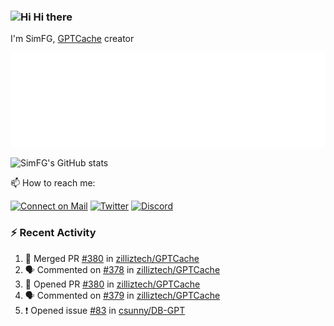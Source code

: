 ### <img src='https://qpluspicture.oss-cn-beijing.aliyuncs.com/6LjjQA/Hi.gif' alt='Hi' width="24"/> Hi there

I'm SimFG, [GPTCache](https://github.com/zilliztech/GPTCache) creator

![Metrics 👋](/metrics.plugin.followup.user.svg)

![SimFG's GitHub stats](https://github-readme-stats.vercel.app/api?username=SimFG&show_icons=true&theme=radical&count_private=true)

📫 How to reach me:

[![Connect on Mail](https://img.shields.io/badge/Ask%20me-anything-1abc9c.svg)](mailto:1142838399@qq.com)
[![Twitter](https://img.shields.io/twitter/follow/FogSim?style=social)](https://twitter.com/FogSim)
[![Discord](https://img.shields.io/discord/1092648432495251507?label=Discord&logo=discord)](https://discord.gg/Q8C6WEjSWV)

### :zap: Recent Activity

<!--START_SECTION:activity-->
1. 🎉 Merged PR [#380](https://github.com/zilliztech/GPTCache/pull/380) in [zilliztech/GPTCache](https://github.com/zilliztech/GPTCache)
2. 🗣 Commented on [#378](https://github.com/zilliztech/GPTCache/issues/378) in [zilliztech/GPTCache](https://github.com/zilliztech/GPTCache)
3. 💪 Opened PR [#380](https://github.com/zilliztech/GPTCache/pull/380) in [zilliztech/GPTCache](https://github.com/zilliztech/GPTCache)
4. 🗣 Commented on [#379](https://github.com/zilliztech/GPTCache/issues/379) in [zilliztech/GPTCache](https://github.com/zilliztech/GPTCache)
5. ❗️ Opened issue [#83](https://github.com/csunny/DB-GPT/issues/83) in [csunny/DB-GPT](https://github.com/csunny/DB-GPT)
<!--END_SECTION:activity-->

